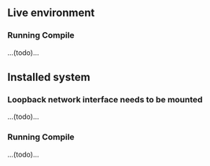 ## Live environment

### Running Compile

...(todo)...

## Installed system 

### Loopback network interface needs to be mounted

...(todo)...

### Running Compile

...(todo)...